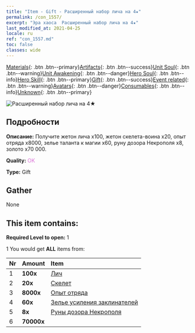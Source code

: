 ```yaml
---
title: "Item - Gift - Расширенный набор лича на 4★"
permalink: /con_1557/
excerpt: "Эра хаоса  Расширенный набор лича на 4★"
last_modified_at: 2021-04-25
locale: ru
ref: "con_1557.md"
toc: false
classes: wide
---
```

 [Materials](/ItemsRU/){: .btn .btn--primary}[Artifacts](/ItemsRU/Artifacts/){: .btn .btn--success}[Unit Soul](/ItemsRU/UnitSoul/){: .btn .btn--warning}[Unit Awakening](/ItemsRU/UnitAwakening/){: .btn .btn--danger}[Hero Soul](/ItemsRU/HeroSoul/){: .btn .btn--info}[Hero Skill](/ItemsRU/HeroSkill/){: .btn .btn--primary}[Gift](/ItemsRU/Gift/){: .btn .btn--success}[Event related](/ItemsRU/Events/){: .btn .btn--warning}[Avatars](/ItemsRU/Avatars/){: .btn .btn--danger}[Consumables](/ItemsRU/Consumables/){: .btn .btn--info}[Unknown](/ItemsRU/Unknown/){: .btn .btn--primary}

 ![Расширенный набор лича на 4★](/images/t/i_907167.png)

## Подробности
 **Описание:** Получите жетон лича x100, жетон скелета-воина x20, опыт отряда x8000, зелье таланта к магии x60, руну дозора Некрополя x8, золото x70 000.

 **Quality:** <span style="color: #DA70D6">OK</span>

 **Type:** Gift

## Gather

  None

## This item contains:

 **Required Level to open:** 1

 1 You would get **ALL** items  from:

  | Nr | Amount |     Item    |
  |:---|:-------|:------------|
  | 1 |  **100x** | [Лич](/ItemsRU/unt_212/) |  | 
  | 2 |  **20x** | [Скелет](/ItemsRU/unt_208/) |  | 
  | 3 |  **8000x** | [Опыт отряда](/ItemsRU/con_902/) |  | 
  | 4 |  **60x** | [Зелье усиления заклинателей](/ItemsRU/con_790/) |  | 
  | 5 |  **8x** | [Руны дозора Некрополя](/ItemsRU/con_755/) |  | 
  | 6 |  **70000x** | <i class="fas fa-coins"/> |  | 
